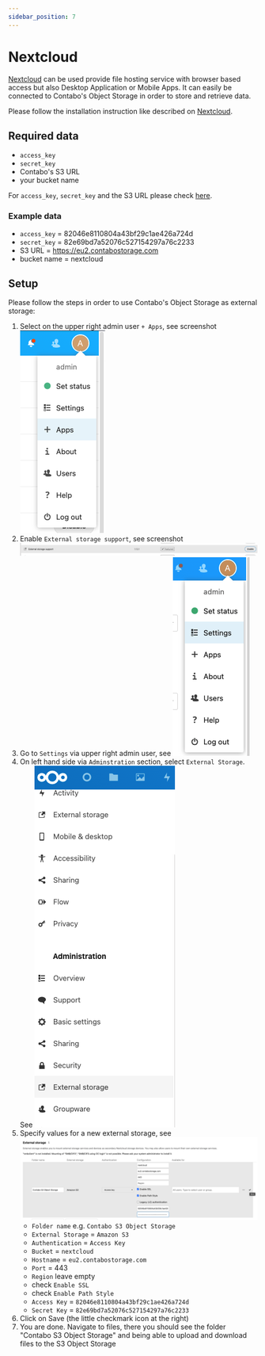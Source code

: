 ```yaml
---
sidebar_position: 7
---
```


# Nextcloud

[Nextcloud](https://nextcloud.com/) can be used provide file hosting service with browser based access but also Desktop Application or Mobile Apps. It can easily be connected to Contabo's Object Storage in order to store and retrieve data.

Please follow the installation instruction like described on [Nextcloud](https://nextcloud.com/).

## Required data

* `access_key`
* `secret_key`
* Contabo's S3 URL
* your bucket name

For `access_key`, `secret_key` and the S3 URL please check [here](/docs/Object-Storage/s3-connection-settings).

### Example data

* `access_key` = 82046e8110804a43bf29c1ae426a724d
* `secret_key` = 82e69bd7a52076c527154297a76c2233
* S3 URL = https://eu2.contabostorage.com
* bucket name = nextcloud

## Setup

Please follow the steps in order to use Contabo's Object Storage as external storage:

1. Select on the upper right admin user `+ Apps`, see screenshot ![Nextcloud Add App](/img/products/object-storage/tools/nextcloud/add_app.png)
2. Enable `External storage support`, see screenshot ![Nextcloud Add App](/img/products/object-storage/tools/nextcloud/enable_external_storage.png)
3. Go to `Settings` via upper right admin user, see ![Nextcloud Add App](/img/products/object-storage/tools/nextcloud/settings.png)
4. On left hand side via `Adminstration` section, select `External Storage`. See ![Nextcloud Add App](/img/products/object-storage/tools/nextcloud/adminstration_external_storage.png)
5. Specify values for a new external storage, see ![Nextcloud Add App](/img/products/object-storage/tools/nextcloud/external_storage_settings.png)
   * `Folder name` e.g. `Contabo S3 Object Storage`
   * `External Storage` = `Amazon S3`
   * `Authentication` = `Access Key`
   * `Bucket` = `nextcloud`
   * `Hostname` = `eu2.contabostorage.com`
   * `Port` = 443
   * `Region` leave empty
   * check `Enable SSL`
   * check `Enable Path Style`
   * `Access Key` = `82046e8110804a43bf29c1ae426a724d`
   * `Secret Key` = `82e69bd7a52076c527154297a76c2233`
6. Click on Save (the little checkmark icon at the right)
7. You are done. Navigate to files, there you should see the folder "Contabo S3 Object Storage" and being able to upload and download files to the S3 Object Storage
